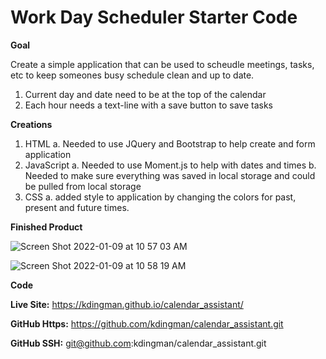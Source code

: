 # Work Day Scheduler Starter Code

**Goal**

Create a simple application that can be used to scheudle meetings, tasks, etc to keep someones busy schedule clean and up to date.
  1. Current day and date need to be at the top of the calendar
  2. Each hour needs a text-line with a save button to save tasks

**Creations**

1. HTML
  a. Needed to use JQuery and Bootstrap to help create and form application
3. JavaScript
  a. Needed to use Moment.js to help with dates and times
  b. Needed to make sure everything was saved in local storage and could be pulled from local storage
5. CSS
  a. added style to application by changing the colors for past, present and future times. 
  
**Finished Product**

 ![Screen Shot 2022-01-09 at 10 57 03 AM](https://user-images.githubusercontent.com/93087116/148690435-1f9a812d-0298-4c88-b64f-a5faef4ff344.png)
 
 
![Screen Shot 2022-01-09 at 10 58 19 AM](https://user-images.githubusercontent.com/93087116/148690455-2b3649e8-bf96-4564-b267-2fec5b11638e.png)

**Code**

**Live Site:** https://kdingman.github.io/calendar_assistant/

**GitHub Https:** https://github.com/kdingman/calendar_assistant.git

**GitHub SSH:** git@github.com:kdingman/calendar_assistant.git


